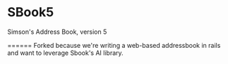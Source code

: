 SBook5
======

Simson's Address Book, version 5

======
Forked because we're writing a web-based addressbook in rails and want to leverage Sbook's AI library.
